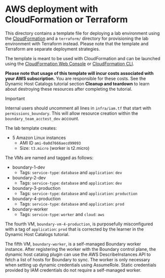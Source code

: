 # AWS deployment with CloudFormation or Terraform

This directory contains a template file for deploying a lab environment using the [CloudFormation](https://docs.aws.amazon.com/cloudformation/) and a `terraform/` directory for provisioning the lab environment with Terraform instead. Please note that the template and Terraform are separate deployment strategies.

The template is meant to be used with CloudFormation and can be launched using the [CloudFormation Web Console](https://console.aws.amazon.com/cloudformation) or [CloudFormation CLI](https://docs.aws.amazon.com/cli/latest/reference/cloudformation/index.html).

**Please note that usage of this template will incur costs associated with your AWS subscription.** You are responsible for these costs. See the Dynamic Host Catalogs tutorial section **Cleanup and teardown** to learn about destroying these resources after completing the tutorial.

> [!IMPORTANT]  
> Internal users should uncomment all lines in `infra/iam.tf` that start with `permissions_boundary`. This will allow resource creation within the `boundary_team_acctest_dev` account.

The lab template creates:


- 5 Amazon Linux instances
  - AMI ID `ami-0a0d7666aecd99093`
  - Size: `t3.micro` (worker is t2.micro)

The VMs are named and tagged as follows:

- boundary-1-dev
    - Tags: `service-type`: `database` and `application`: `dev`
- boundary-2-dev
    - Tags: `service-type`: `database` and `application`: `dev`
- boundary-3-production
    - Tags: `service-type`: `database` and `application`: `production`
- boundary-4-production
    - Tags: `service-type`: `database` and `application`: `prod`
- boundary-worker
    - Tags: `service-type`: `worker` and `cloud`: `aws`

The fourth VM, `boundary-vm-4-production`, is purposefully misconfigured with a tag of `application`: `prod` that is corrected by the learner in the Dynamic Host Catalogs tutorial.

The fifth VM, `boundary-worker`, is a self-managed Boundary worker instance. After registering the worker with the Boundary control plane, the dynamic host catalog plugin can use the AWS DescribeInstances API to fetch a list of hosts for Boundary to sync. The worker is only necessary when setting up dynamic credentials using AssumeRole. Static credentials provided by IAM credentials do not require a self-managed worker.